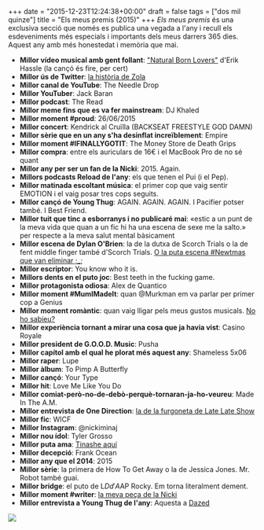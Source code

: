 +++
date = "2015-12-23T12:24:38+00:00"
draft = false
tags = ["dos mil quinze"]
title = "Els meus premis (2015)"
+++
*Els meus premis* és una exclusiva secció que només es publica una vegada a l'any i recull els esdeveniments més especials i importants dels meus darrers 365 dies. Aquest any amb més honestedat i memòria que mai.

<!-- more -->

- **Millor vídeo musical amb gent follant**: ["Natural Born Lovers"](http://enricllonch.com/post/135671489264/els-30-singles-del-2015) d'Erik Hassle (la cançó és fire, per cert)
- **Millor ús de Twitter**: [la història de Zola](https://imgur.com/a/WDwyW)
- **Millor canal de YouTube**: The Needle Drop
- **Millor YouTuber**: Jack Baran
- **Millor podcast**: The Read
- **Millor meme fins que es va fer mainstream**: DJ Khaled
- **Millor moment #proud**: 26/06/2015
- **Millor concert**: Kendrick al Cruïlla (BACKSEAT FREESTYLE GOD DAMN)
- **Millor sèrie que en un any s'ha desinflat increïblement**: Empire
- **Millor moment #IFINALLYGOTIT**: The Money Store de Death Grips
- **Millor compra**: entre els auriculars de 16€ i el MacBook Pro de no sé quant
- **Millor any per ser un fan de la Nicki**: 2015. Again.
- **Millors podcasts Reload de l'any**: els que tenen el Pui (i el Pep).
- **Millor matinada escoltant música**: el primer cop que vaig sentir EMOTION i el vaig posar tres cops seguits.
- **Millor cançó de Young Thug**: AGAIN. AGAIN. AGAIN. I Pacifier potser també. I Best Friend.
- **Millor tuit que tinc a esborranys i no publicaré mai**: «estic a un punt de la meva vida que quan a un fic hi ha una escena de sexe me la salto.» per respecte a la meva salut mental bàsicament
- **Millor escena de Dylan O'Brien**: la de la dutxa de Scorch Trials o la de fent middle finger també d'Scorch Trials. [O la puta escena #Newtmas que van eliminar ;_;](https://www.youtube.com/watch?v=QMUI433QDfk)
- **Millor escriptor**: You know who it is.
- **Millors dents en el puto joc**:  Best teeth in the fucking game.
- **Millor protagonista odiosa**: Alex de Quantico
- **Millor moment #MumIMadeIt**: quan @Murkman em va parlar per primer cop a Genius
- **Millor moment romàntic**: quan vaig lligar pels meus gustos musicals. [No ho sabíeu?](https://pbs.twimg.com/media/CWqvxkiWwAA9DNG.png)
- **Millor experiència tornant a mirar una cosa que ja havia vist**: Casino Royale
- **Millor president de G.O.O.D. Music**: Pusha
- **Millor capítol amb el qual he plorat més aquest any**: Shameless 5x06
- **Millor raper**: Lupe
- **Millor àlbum**: To Pimp A Butterfly
- **Millor cançó**: Your Type
- **Millor hit**: Love Me Like You Do
- **Millor comiat-però-no-de-debò-perquè-tornaran-ja-ho-veureu**: Made In The A.M.
- **Millor entrevista de One Direction**: [la de la furgoneta de Late Late Show](https://www.youtube.com/watch?v=329xjDM7YaE)
- **Millor fic**: WICF
- **Millor Instagram**: @nickiminaj
- **Millor nou ídol**: Tyler Grosso
- **Millor puta ama**: [Tinashe aquí](https://www.youtube.com/watch?v=T8A0kG6Dpm0)
- **Millor decepció**: Frank Ocean
- **Millor any que el 2014**: 2015
- **Millor sèrie**: la primera de How To Get Away o la de Jessica Jones. Mr. Robot també guai.
- **Millor bridge**: el puto de L$D d'A$AP Rocky. Em torna literalment dement.
- **Millor moment #writer**: [la meva peça de la Nicki](https://medium.com/@enricll/this-is-the-best-nicki-minaj-song-e731a9b177b5#.efpx92ldv)
- **Millor entrevista a Young Thug de l'any**: Aquesta a [Dazed](http://www.dazeddigital.com/music/article/25802/1/young-thug-eccentric-in-chief)

<img id="splashFade" src="https://36.media.tumblr.com/28de7cee68ccbe8e2c629a16e1d64490/tumblr_nzt94iZWih1u00ofno1_1280.png">